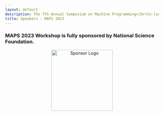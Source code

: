 ```yaml
---
layout: default
description: The 7th Annual Symposium on Machine Programming</br>Co-located with ESEC/FSE 2023</br>December 4, 2023 - San Francisco, CA, USA</br>
title: Speakers - MAPS 2023
---
```


### MAPS 2023 Workshop is fully sponsored by National Science Foundation.

<p align="center">
  <a href="https://www.nsf.gov/">
    <img src="./nsf_logo.jpg" alt="Sponsor Logo" width="200">
  </a>
</p>


